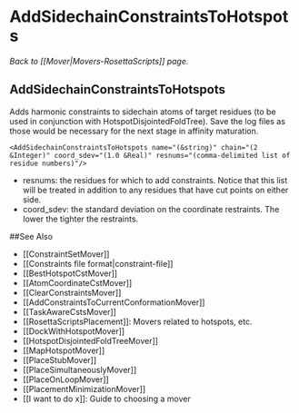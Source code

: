 # AddSidechainConstraintsToHotspots
*Back to [[Mover|Movers-RosettaScripts]] page.*
## AddSidechainConstraintsToHotspots

Adds harmonic constraints to sidechain atoms of target residues (to be used in conjunction with HotspotDisjointedFoldTree). Save the log files as those would be necessary for the next stage in affinity maturation.

```
<AddSidechainConstraintsToHotspots name="(&string)" chain="(2 &Integer)" coord_sdev="(1.0 &Real)" resnums="(comma-delimited list of residue numbers)"/>
```

-   resnums: the residues for which to add constraints. Notice that this list will be treated in addition to any residues that have cut points on either side.
-   coord\_sdev: the standard deviation on the coordinate restraints. The lower the tighter the restraints.


##See Also

* [[ConstraintSetMover]]
* [[Constraints file format|constraint-file]]
* [[BestHotspotCstMover]]
* [[AtomCoordinateCstMover]]
* [[ClearConstraintsMover]]
* [[AddConstraintsToCurrentConformationMover]]
* [[TaskAwareCstsMover]]
* [[RosettaScriptsPlacement]]: Movers related to hotspots, etc.
* [[DockWithHotspotMover]]
* [[HotspotDisjointedFoldTreeMover]]
* [[MapHotspotMover]]
* [[PlaceStubMover]]
* [[PlaceSimultaneouslyMover]]
* [[PlaceOnLoopMover]]
* [[PlacementMinimizationMover]]
* [[I want to do x]]: Guide to choosing a mover